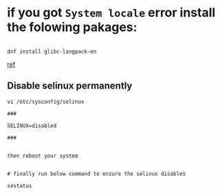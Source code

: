 # if you got `System locale` error install the folowing pakages:

```

dnf install glibc-langpack-en

```
[ref](https://www.tecmint.com/fix-failed-to-set-locale-defaulting-to-c-utf-8-in-centos/)

## Disable selinux permanently
```
vi /etc/sysconfig/selinux

###

SELINUX=disabled

###


then reboot your system


# finally run below command to ensure the selinux disables

sestatus
```